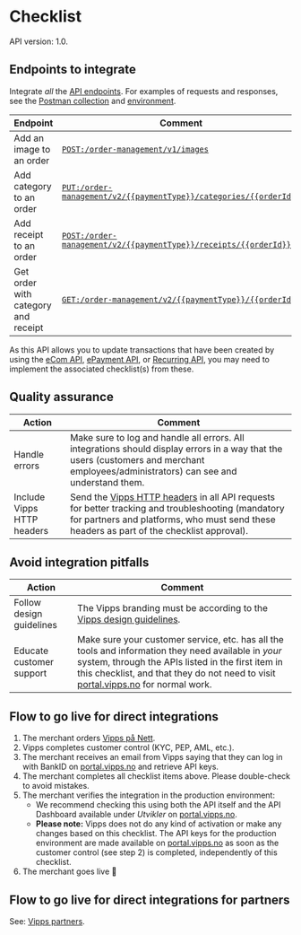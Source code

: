 <!-- START_METADATA
---
title: Order Management API checklist
sidebar_label: Checklist
sidebar_position: 50
description: Checklist for full integration with the Order Management API.
pagination_next: null
pagination_prev: null
---
END_METADATA -->

# Checklist

API version: 1.0.

## Endpoints to integrate

Integrate _all_ the [API endpoints][order-mgmt-api-reference-url]. For examples of requests and responses, see the [Postman collection](/tools/vipps-order-management-api-postman-collection.json) and [environment](https://github.com/vippsas/vipps-developers/blob/master/tools/vipps-api-global-postman-environment.json).

| Endpoint | Comment |
|----------|---------|
| Add an image to an order | [`POST:/order-management/v1/images`][add-image-endpoint] |
| Add category to an order | [`PUT:/order-management/v2/{{paymentType}}/categories/{{orderId}}`][add-category-endpoint] |
| Add receipt to an order | [`POST:/order-management/v2/{{paymentType}}/receipts/{{orderId}}`][add-receipt-endpoint] |
| Get order with category and receipt | [`GET:/order-management/v2/{{paymentType}}/{{orderId}}`][get-order-endpoint] |

As this API allows you to update transactions that have been created by using the [eCom API](https://developer.vippsmobilepay.com/docs/APIs/ecom-api), [ePayment API](https://developer.vippsmobilepay.com/docs/APIs/epayment-api), or [Recurring API](https://developer.vippsmobilepay.com/docs/APIs/recurring-api), you may need to implement the associated checklist(s) from these.

## Quality assurance

| Action | Comment |
|--------|---------|
|     Handle errors | Make sure to log and handle all errors. All integrations should display errors in a way that the users (customers and merchant employees/administrators) can see and understand them.|
|     Include Vipps HTTP headers | Send the [Vipps HTTP headers](https://developer.vippsmobilepay.com/docs/vipps-developers/common-topics/http-headers) in all API requests for better tracking and troubleshooting (mandatory for partners and platforms, who must send these headers as part of the checklist approval). |

## Avoid integration pitfalls

| Action | Comment |
|--------|---------|
|     Follow design guidelines| The Vipps branding must be according to the [Vipps design guidelines](https://developer.vippsmobilepay.com/docs/vipps-design-guidelines).|
|     Educate customer support| Make sure your customer service, etc. has all the tools and information they need available in _your_ system, through the APIs listed in the first item in this checklist, and that they do not need to visit [portal.vipps.no](https://portal.vipps.no) for normal work.|

## Flow to go live for direct integrations

1. The merchant orders
   [Vipps på Nett](https://www.vipps.no/produkter-og-tjenester/bedrift/ta-betalt-paa-nett/ta-betalt-paa-nett/).
1. Vipps completes customer control (KYC, PEP, AML, etc.).
1. The merchant receives an email from Vipps saying that they can log in with
   BankID on
   [portal.vipps.no][portal-url]
   and retrieve API keys.
1. The merchant completes all checklist items above.
   Please double-check to avoid mistakes.
1. The merchant verifies the integration in the production environment:
   * We recommend checking this using both the API itself and the API Dashboard available under _Utvikler_ on
      [portal.vipps.no][portal-url].
   * **Please note:** Vipps does not do any kind of activation or make any changes based on this checklist.
      The API keys for the production environment are made available on
      [portal.vipps.no][portal-url]
      as soon as the customer control (see step 2) is completed, independently of this checklist.
1. The merchant goes live 🎉

## Flow to go live for direct integrations for partners

See: [Vipps partners](https://developer.vippsmobilepay.com/docs/partner).

[order-mgmt-api-reference-url]: https://developer.vippsmobilepay.com/api/order-management
[add-image-endpoint]: https://developer.vippsmobilepay.com/api/order-management#tag/Image/operation/postImage
[add-category-endpoint]: https://developer.vippsmobilepay.com/api/order-management#tag/Category/operation/putCategoryV2
[add-receipt-endpoint]: https://developer.vippsmobilepay.com/api/order-management#tag/Receipt/operation/postReceiptV2
[get-order-endpoint]: https://developer.vippsmobilepay.com/api/order-management#tag/Order/operation/getOrderV2
[portal-url]: https://portal.vipps.no
